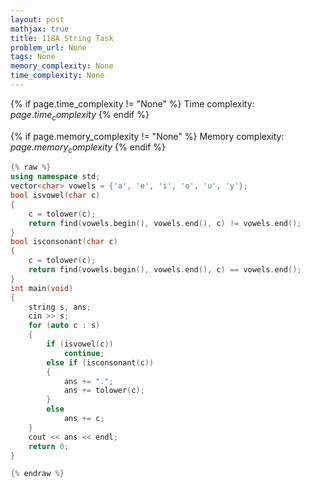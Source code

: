 ```yaml
---
layout: post
mathjax: true
title: 118A String Task
problem_url: None
tags: None
memory_complexity: None
time_complexity: None
---
```




{% if page.time_complexity != "None" %}
Time complexity: ${{ page.time_complexity }}$
{% endif %}

{% if page.memory_complexity != "None" %}
Memory complexity: ${{ page.memory_complexity }}$
{% endif %}

```cpp
{% raw %}
using namespace std;
vector<char> vowels = {'a', 'e', 'i', 'o', 'u', 'y'};
bool isvowel(char c)
{
    c = tolower(c);
    return find(vowels.begin(), vowels.end(), c) != vowels.end();
}
bool isconsonant(char c)
{
    c = tolower(c);
    return find(vowels.begin(), vowels.end(), c) == vowels.end();
}
int main(void)
{
    string s, ans;
    cin >> s;
    for (auto c : s)
    {
        if (isvowel(c))
            continue;
        else if (isconsonant(c))
        {
            ans += ".";
            ans += tolower(c);
        }
        else
            ans += c;
    }
    cout << ans << endl;
    return 0;
}

{% endraw %}
```